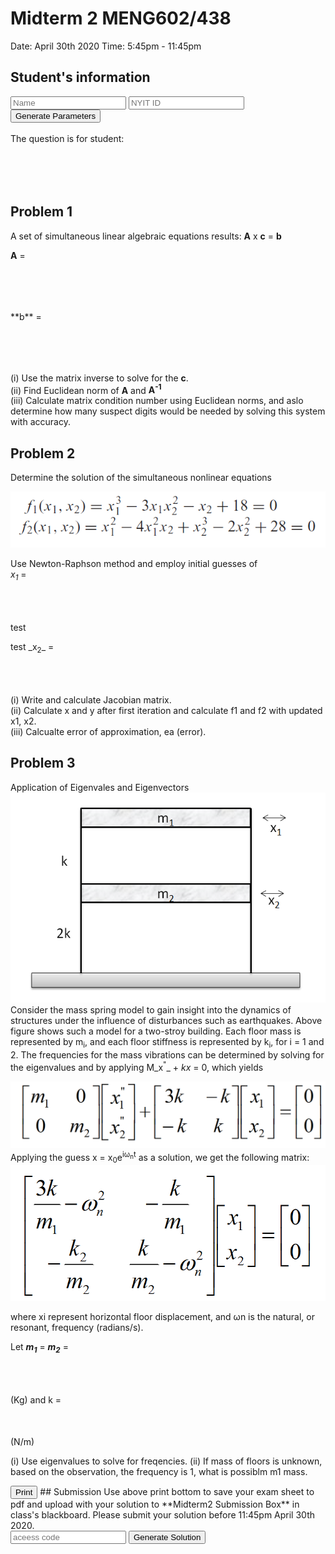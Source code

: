 

# Midterm 2 MENG602/438
Date: April 30th 2020
Time: 5:45pm - 11:45pm

## Student's information
 
<form id="percentageBiz" method="post">
<input type="text" id="name" placeholder = "Name">
<input type="text" id="nyitid" placeholder = "NYIT ID">
<input type="submit" onclick="return getp()" value="Generate Parameters"><br>
</form>
<br>
The question is for student: 
<div id="display" style="height: 50px; width: 100%;"></div>
<br>

<script>
function getp(){
    var a = document.forms["percentageBiz"]["name"].value;
    var b = document.forms["percentageBiz"]["nyitid"].value;
    //alert(a+b)
    var display=document.getElementById("display")
    display.innerHTML=a;
    display2.innerHTML=parseInt(b,10);
    display3.innerHTML=parseInt(b,10)*10;
    display4.innerHTML=1+parseInt(b,10)/1e8;
    display5.innerHTML=1+parseInt(b,10)/1e8;
    display6.innerHTML=1+parseInt(b,10)/10;
    display7.innerHTML=1+parseInt(b,10)/10;
    
    return false;
}
</script>

## Problem 1 
A set of simultaneous linear algebraic equations results: **A** x **c** = **b**<br>

**A** = 
<div id="display2" style="height: 50px; width: 100%;"></div>
<br>
**b** = 
<div id="display3" style="height: 50px; width: 100%;"></div>
<br>

(i)	Use the matrix inverse to solve for the **c**.<br>
(ii)	Find Euclidean norm of **A** and **A<sup>-1</sup>**<br>
(iii)	Calculate matrix condition number using Euclidean norms, and aslo determine how many suspect digits would be needed by solving this system with accuracy.<br>

## Problem 2 
Determine the solution of the simultaneous nonlinear equations<br>

![alt text](Images/eq1.png "eq1")

Use Newton-Raphson method and employ initial guesses of <br>
_x<sub>1</sub>_ = 
<div id="display4" style="height: 50px; width: 100%;"></div>
test<p id="display4"></p>test
_x<sub>2</sub>_ = 
<div id="display5" style="height: 50px; width: 100%;"></div>

(i) Write and calculate Jacobian matrix. <br>
(ii) Calculate x and y after first iteration and calculate f1 and f2 with updated x1, x2.<br>
(iii) Calcualte error of approximation, ea (error). <br>

## Problem 3
Application of Eigenvales and Eigenvectors
![alt text](Images/floor1.png "fr1")
Consider the mass spring model to gain insight into the dynamics of structures under the influence of disturbances such as earthquakes.
Above figure shows such a model for a two-stroy building. Each floor mass is represented by m<sub>i</sub>, and each floor stiffness is represented by k<sub>i</sub>, for i = 1 and 2. The frequencies for the mass vibrations can be determined by solving for the eigenvalues and by applying M_x<sup>"</sup>_ + _kx_ = 0, which yields

![alt text](Images/mx1.png "mx1")
Applying the guess x = x<sub>0</sub>e<sup>iω<sub>n</sub>t</sup> as a solution, we get the following matrix:
![alt text](Images/mx2.png "mx2")

where xi represent horizontal floor displacement, and ωn is the natural, or resonant, frequency (radians/s).

Let **_m<sub>1</sub>_** = **_m<sub>2</sub>_** = 
<div id="display6" style="height: 50px; width: 100%;"></div> (Kg)
and k = 
<div id="display7" style="height: 50px; width: 100%;"></div> (N/m)

(i) Use eigenvalues to solve for freqencies.
(ii) If mass of floors is unknown, based on the observation, the frequency is 1, what is possiblm m1 mass.

<input type="submit" onclick="return printpdf()" value="Print">
## Submission
Use above print bottom to save your exam sheet to pdf and upload with your solution to **Midterm2 Submission Box** in class's blackboard. Please submit your solution before 11:45pm April 30th 2020. 
<br>

<input type="text" id="pw1" placeholder="aceess code">
<input type="submit" onclick="return runsol()" value="Generate Solution">

<br>

